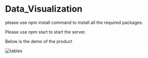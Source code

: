 # Data_Visualization

please use npm install command to install all the required packages.<br>

Please use npm start to start the server.

Below is the demo of the product



![tables](https://github.com/GovindaPedhiwal/Data_Visualization/assets/29222029/5c680416-a857-4ea5-9c0f-4f85b9562e6a)
